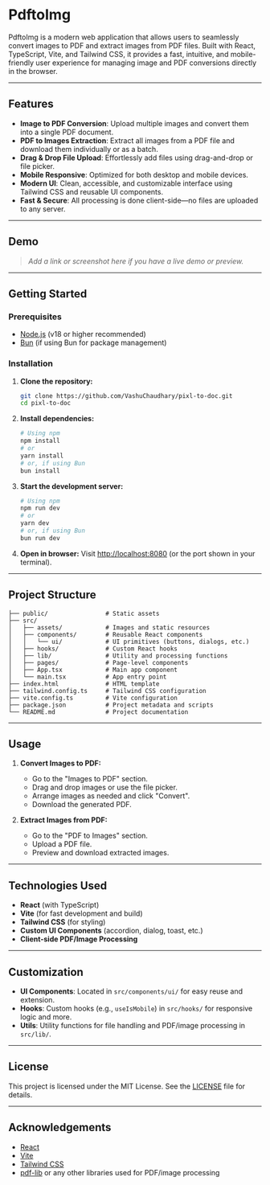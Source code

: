 # PdftoImg

PdftoImg is a modern web application that allows users to seamlessly convert images to PDF and extract images from PDF files. Built with React, TypeScript, Vite, and Tailwind CSS, it provides a fast, intuitive, and mobile-friendly user experience for managing image and PDF conversions directly in the browser.

---

## Features

- **Image to PDF Conversion**: Upload multiple images and convert them into a single PDF document.
- **PDF to Images Extraction**: Extract all images from a PDF file and download them individually or as a batch.
- **Drag & Drop File Upload**: Effortlessly add files using drag-and-drop or file picker.
- **Mobile Responsive**: Optimized for both desktop and mobile devices.
- **Modern UI**: Clean, accessible, and customizable interface using Tailwind CSS and reusable UI components.
- **Fast & Secure**: All processing is done client-side—no files are uploaded to any server.

---

## Demo

> _Add a link or screenshot here if you have a live demo or preview._

---

## Getting Started

### Prerequisites

- [Node.js](https://nodejs.org/) (v18 or higher recommended)
- [Bun](https://bun.sh/) (if using Bun for package management)

### Installation

1. **Clone the repository:**

   ```sh
   git clone https://github.com/VashuChaudhary/pixl-to-doc.git
   cd pixl-to-doc
   ```

2. **Install dependencies:**

   ```sh
   # Using npm
   npm install
   # or
   yarn install
   # or, if using Bun
   bun install
   ```

3. **Start the development server:**

   ```sh
   # Using npm
   npm run dev
   # or
   yarn dev
   # or, if using Bun
   bun run dev
   ```

4. **Open in browser:**
   Visit [http://localhost:8080](http://localhost:8080) (or the port shown in your terminal).

---

## Project Structure

```
├── public/                # Static assets
├── src/
│   ├── assets/            # Images and static resources
│   ├── components/        # Reusable React components
│   │   └── ui/            # UI primitives (buttons, dialogs, etc.)
│   ├── hooks/             # Custom React hooks
│   ├── lib/               # Utility and processing functions
│   ├── pages/             # Page-level components
│   ├── App.tsx            # Main app component
│   └── main.tsx           # App entry point
├── index.html             # HTML template
├── tailwind.config.ts     # Tailwind CSS configuration
├── vite.config.ts         # Vite configuration
├── package.json           # Project metadata and scripts
└── README.md              # Project documentation
```

---

## Usage

1. **Convert Images to PDF:**

   - Go to the "Images to PDF" section.
   - Drag and drop images or use the file picker.
   - Arrange images as needed and click "Convert".
   - Download the generated PDF.

2. **Extract Images from PDF:**
   - Go to the "PDF to Images" section.
   - Upload a PDF file.
   - Preview and download extracted images.

---

## Technologies Used

- **React** (with TypeScript)
- **Vite** (for fast development and build)
- **Tailwind CSS** (for styling)
- **Custom UI Components** (accordion, dialog, toast, etc.)
- **Client-side PDF/Image Processing**

---

## Customization

- **UI Components**: Located in `src/components/ui/` for easy reuse and extension.
- **Hooks**: Custom hooks (e.g., `useIsMobile`) in `src/hooks/` for responsive logic and more.
- **Utils**: Utility functions for file handling and PDF/image processing in `src/lib/`.

---

## License

This project is licensed under the MIT License. See the [LICENSE](LICENSE) file for details.

---

## Acknowledgements

- [React](https://react.dev/)
- [Vite](https://vitejs.dev/)
- [Tailwind CSS](https://tailwindcss.com/)
- [pdf-lib](https://pdf-lib.js.org/) or any other libraries used for PDF/image processing
